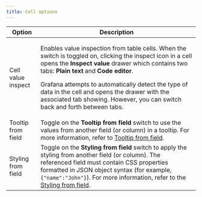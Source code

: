 ```yaml
---
title: Cell options
---
```


<!-- prettier-ignore-start -->
| Option | Description |
| ------ | ----------- |
| Cell value inspect | <p>Enables value inspection from table cells. When the switch is toggled on, clicking the inspect icon in a cell opens the **Inspect value** drawer which contains two tabs: **Plain text** and **Code editor**.</p><p>Grafana attempts to automatically detect the type of data in the cell and opens the drawer with the associated tab showing. However, you can switch back and forth between tabs.</p> |
| Tooltip from field | Toggle on the **Tooltip from field** switch to use the values from another field (or column) in a tooltip. For more information, refer to [Tooltip from field](#tooltip-from-field). |
| Styling from field | Toggle on the **Styling from field** switch to apply the styling from another field (or column). The referenced field must contain CSS properties formatted in JSON object syntax (for example, `{"name":"John"}`). For more information, refer to the [Styling from field](#styling-from-field). |
<!-- prettier-ignore-end -->
